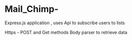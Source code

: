 # Mail_Chimp-
Express.js application , uses  Api  to  subscribe users  to  lists  

Https - POST and Get  methods
Body parser  to  retrieve   data
